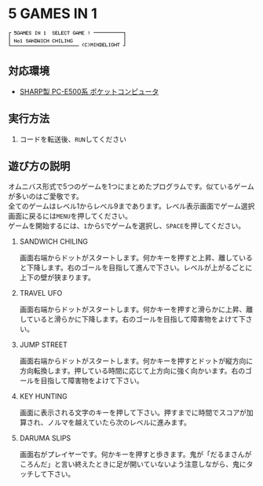 5 GAMES IN 1
==

![スクリーンショット1](./res/5in1_00.gif)

対応環境
--

- [SHARP製 PC-E500系 ポケットコンピュータ](https://ja.wikipedia.org/wiki/%E3%83%9D%E3%82%B1%E3%83%83%E3%83%88%E3%82%B3%E3%83%B3%E3%83%94%E3%83%A5%E3%83%BC%E3%82%BF%E3%81%AE%E8%A3%BD%E5%93%81%E4%B8%80%E8%A6%A7#PC-E500%E7%B3%BB)

実行方法
--

1. コードを転送後、`RUN`してください

遊び方の説明
--

オムニバス形式で5つのゲームを1つにまとめたプログラムです。似ているゲームが多いのはご愛敬です。<br>
全てのゲームはレベル1からレベル9まであります。レベル表示画面でゲーム選択画面に戻るには`MENU`を押してください。<br>
ゲームを開始するには、`1`から`5`でゲームを選択し、`SPACE`を押してください。

1. SANDWICH CHILING

    画面右端からドットがスタートします。何かキーを押すと上昇、離していると下降します。右のゴールを目指して進んで下さい。レベルが上がるごとに上下の壁が狭まります。

2. TRAVEL UFO

    画面右端からドットがスタートします。何かキーを押すと滑らかに上昇、離していると滑らかに下降します。右のゴールを目指して障害物をよけて下さい。

3. JUMP STREET

    画面右端からドットがスタートします。何かキーを押すとドットが縦方向に方向転換します。押している時間に応じて上方向に強く向かいます。右のゴールを目指して障害物をよけて下さい。

4. KEY HUNTING

    画面に表示される文字のキーを押して下さい。押すまでに時間でスコアが加算され、ノルマを越えていたら次のレベルに進みます。

5. DARUMA SLIPS

    画面右がプレイヤーです。何かキーを押すと歩きます。鬼が「だるまさんがころんだ」と言い終えたときに足が開いていないよう注意しながら、鬼にタッチして下さい。

